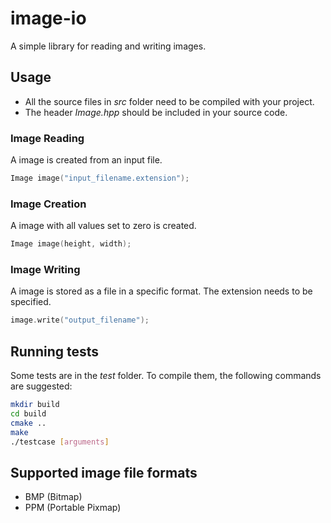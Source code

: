 # image-io

A simple library for reading and writing images.

## Usage
* All the source files in _src_ folder need to be compiled with your project.
* The header _Image.hpp_ should be included in your source code.

### Image Reading
A image is created from an input file.
```cpp
Image image("input_filename.extension");
```
### Image Creation
A image with all values set to zero is created.
```cpp
Image image(height, width);
```

### Image Writing
A image is stored as a file in a specific format. The extension needs to be specified.
```cpp
image.write("output_filename");
```


## Running tests
Some tests are in the _test_ folder. To compile them, the following commands are suggested:

```bash
mkdir build
cd build
cmake ..
make
./testcase [arguments]
```

## Supported image file formats
* BMP (Bitmap)
* PPM (Portable Pixmap)